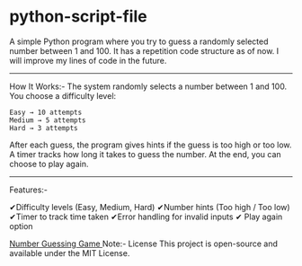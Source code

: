 # python-script-file
A simple Python program where you try to guess a randomly selected number between 1 and 100.
It has a repetition code structure as of now. I will improve my lines of code in the future.

--------------------------------------------------------------------------------------------
How It Works:-
The system randomly selects a number between 1 and 100.
You choose a difficulty level:

    Easy → 10 attempts
    Medium → 5 attempts
    Hard → 3 attempts

After each guess, the program gives hints if the guess is too high or too low.
A timer tracks how long it takes to guess the number.
At the end, you can choose to play again.

--------------------------------------------------------------------------------------------

Features:-

✔Difficulty levels (Easy, Medium, Hard)
✔Number hints (Too high / Too low)
✔Timer to track time taken
✔Error handling for invalid inputs
✔ Play again option


[Number Guessing Game ](https://roadmap.sh/projects/number-guessing-game)
Note:-
License
This project is open-source and available under the MIT License.
